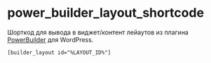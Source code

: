 # power_builder_layout_shortcode

Шорткод для вывода в виджет/контент лейаутов из плагина [PowerBuilder](https://github.com/templatemonster/power-builder) для WordPress.

```[builder_layout id="%LAYOUT_ID%"]```
